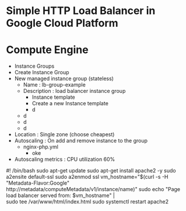 # Simple HTTP Load Balancer in Google Cloud Platform

# Compute Engine
- Instance Groups
- Create Instance Group
- New managed instance group (stateless)
  - Name : lb-group-example
  - Description : load balancer instance group
    - Instance template
    - Create a new Instance template
    - d
  - d
  - d
  - d
- Location : Single zone (choose cheapest)
- Autoscaling : On add and remove instance to the group
  - nginx-php.yml
    - oke
- Autoscaling metrics : CPU utilization 60%


#! /bin/bash
sudo apt-get update
sudo apt-get install apache2 -y
sudo a2ensite default-ssl
sudo a2enmod ssl
vm_hostname="$(curl -s -H "Metadata-Flavor:Google" http://metadata/computeMetadata/v1/instance/name)"
sudo echo "Page load balancer served from: $vm_hostname" | \
sudo tee /var/www/html/index.html
sudo systemctl restart apache2
